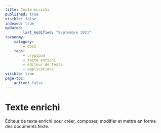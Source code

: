```yaml
---
title: Texte enrichi
published: true
visible: false
indexed: true
updated:
        last_modified: "Septembre 2021"
taxonomy:
    category:
        - docs
    tags:
        - cryptpad
        - texte enrichi
        - éditeur de texte
        - applications
visible: true
page-toc:
    active: false
---
```


# Texte enrichi

Éditeur de texte enrichi pour créer, composer, modifier et mettre en forme des documents texte.

